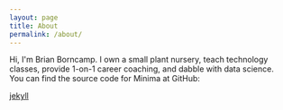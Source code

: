 ```yaml
---
layout: page
title: About
permalink: /about/
---
```


Hi, I'm Brian Borncamp.
I own a small plant nursery, teach technology classes, provide 1-on-1 career coaching, and dabble with data science.   
You can find the source code for Minima at GitHub:

[jekyll](https://github.com/jekyll/jekyll)


[zubaplants]: https://www.zubaplants.com
